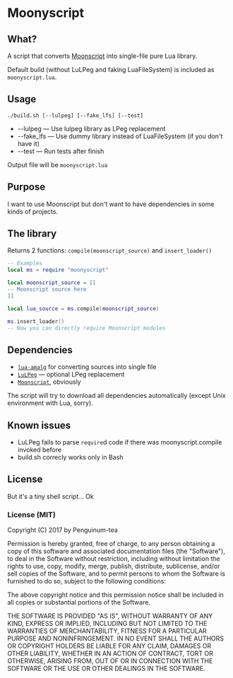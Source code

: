 # Moonyscript
## What?
A script that converts [Moonscript](https://github.com/leafo/moonscript/) into single-file pure Lua library.

Default build (without LuLPeg and faking LuaFileSystem) is included as `moonyscript.lua`.

## Usage
`./build.sh [--lulpeg] [--fake_lfs] [--test]`
* --lulpeg — Use lulpeg library as LPeg replacement
* --fake_lfs — Use dummy library instead of LuaFileSystem (if you don't have it)
* --test — Run tests after finish

Output file will be `moonyscript.lua`

## Purpose
I want to use Moonscript but don't want to have dependencies in some kinds of projects.

## The library
Returns 2 functions: `compile(moonscript_source)` and `insert_loader()`
```lua
-- Examples
local ms = require "moonyscript"

local moonscript_source = [[
-- Moonscript source here
]]

local lua_source = ms.compile(moonscript_source)

ms.insert_loader()
-- Now you can directly require Moonscript modules
```

## Dependencies
* [`lua-amalg`](https://github.com/siffiejoe/lua-amalg) for converting sources into single file
* [`LuLPeg`](https://github.com/pygy/LuLPeg) — optional LPeg replacement
* [`Moonscript`](https://github.com/leafo/moonscript/), obviously

The script will try to download all dependencies automatically (except Unix environment with Lua, sorry).

## Known issues
* LuLPeg fails to parse `require`d code if there was moonyscript.compile invoked before
* build.sh correcly works only in Bash

## License
But it's a tiny shell script... Ok
### License (MIT)
Copyright (C) 2017 by Penguinum-tea

Permission is hereby granted, free of charge, to any person obtaining a copy of this software and associated documentation files (the "Software"), to deal in the Software without restriction, including without limitation the rights to use, copy, modify, merge, publish, distribute, sublicense, and/or sell copies of the Software, and to permit persons to whom the Software is furnished to do so, subject to the following conditions:

The above copyright notice and this permission notice shall be included in all copies or substantial portions of the Software.

THE SOFTWARE IS PROVIDED "AS IS", WITHOUT WARRANTY OF ANY KIND, EXPRESS OR IMPLIED, INCLUDING BUT NOT LIMITED TO THE WARRANTIES OF MERCHANTABILITY, FITNESS FOR A PARTICULAR PURPOSE AND NONINFRINGEMENT. IN NO EVENT SHALL THE AUTHORS OR COPYRIGHT HOLDERS BE LIABLE FOR ANY CLAIM, DAMAGES OR OTHER LIABILITY, WHETHER IN AN ACTION OF CONTRACT, TORT OR OTHERWISE, ARISING FROM, OUT OF OR IN CONNECTION WITH THE SOFTWARE OR THE USE OR OTHER DEALINGS IN THE SOFTWARE.
